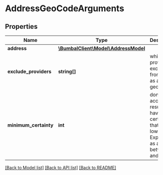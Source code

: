 # AddressGeoCodeArguments

## Properties
Name | Type | Description | Notes
------------ | ------------- | ------------- | -------------
**address** | [**\BumbalClient\Model\AddressModel**](AddressModel.md) |  | 
**exclude_providers** | **string[]** | which providers to exclude from using as a geocoder | [optional] 
**minimum_certainty** | **int** | don&#39;t accept results that have a certainty that&#39;s too low. Expressed as an int between 0 and 100 | [optional] 

[[Back to Model list]](../README.md#documentation-for-models) [[Back to API list]](../README.md#documentation-for-api-endpoints) [[Back to README]](../README.md)


